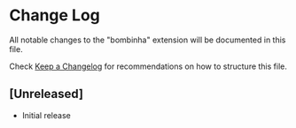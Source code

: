 # Change Log

All notable changes to the "bombinha" extension will be documented in this file.

Check [Keep a Changelog](http://keepachangelog.com/) for recommendations on how to structure this file.

## [Unreleased]

- Initial release